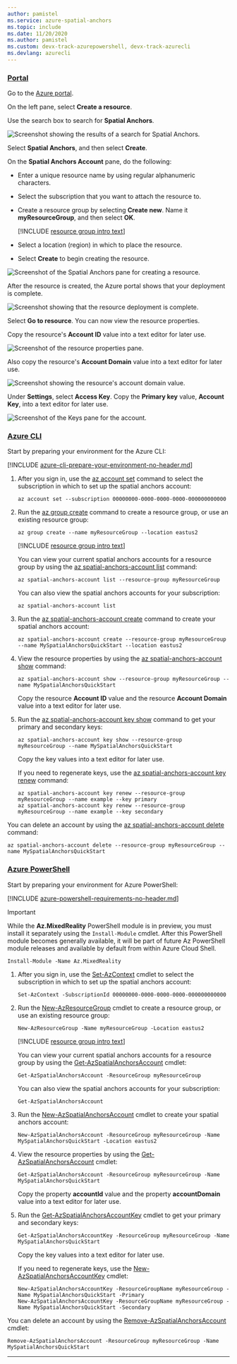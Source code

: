 ```yaml
---
author: pamistel
ms.service: azure-spatial-anchors
ms.topic: include
ms.date: 11/20/2020
ms.author: pamistel 
ms.custom: devx-track-azurepowershell, devx-track-azurecli 
ms.devlang: azurecli
---
```

### [Portal](#tab/azure-portal)

Go to the <a href="https://portal.azure.com" target="_blank">Azure portal</a>.

On the left pane, select **Create a resource**.

Use the search box to search for **Spatial Anchors**.

![Screenshot showing the results of a search for Spatial Anchors.](./media/spatial-anchors-get-started-create-resource/portal-search.png)

Select **Spatial Anchors**, and then select **Create**.

On the **Spatial Anchors Account** pane, do the following:

* Enter a unique resource name by using regular alphanumeric characters.
* Select the subscription that you want to attach the resource to.
* Create a resource group by selecting **Create new**. Name it **myResourceGroup**, and then select **OK**.

  [!INCLUDE [resource group intro text](./resource-group.md)]

* Select a location (region) in which to place the resource.
* Select **Create** to begin creating the resource.

![Screenshot of the Spatial Anchors pane for creating a resource.](./media/spatial-anchors-get-started-create-resource/create-resource-form.png)

After the resource is created, the Azure portal shows that your deployment is complete.

![Screenshot showing that the resource deployment is complete.](./media/spatial-anchors-get-started-create-resource/deployment-complete.png)

Select **Go to resource**. You can now view the resource properties.

Copy the resource's **Account ID** value into a text editor for later use.

![Screenshot of the resource properties pane.](./media/spatial-anchors-get-started-create-resource/view-resource-accountid.png)

Also copy the resource's **Account Domain** value into a text editor for later use.

![Screenshot showing the resource's account domain value.](./media/spatial-anchors-get-started-create-resource/view-resource-domain.png)

Under **Settings**, select **Access Key**. Copy the **Primary key** value, **Account Key**, into a text editor for later use.

![Screenshot of the Keys pane for the account.](./media/spatial-anchors-get-started-create-resource/view-account-key.png)

### [Azure CLI](#tab/azure-cli)

Start by preparing your environment for the Azure CLI:

[!INCLUDE [azure-cli-prepare-your-environment-no-header.md](~/reusable-content/azure-cli/azure-cli-prepare-your-environment-no-header.md)]

1. After you sign in, use the [az account set](/cli/azure/account#az-account-set) command to select the subscription in which to set up the spatial anchors account:

   ```azurecli
   az account set --subscription 00000000-0000-0000-0000-000000000000
   ```

1. Run the [az group create](/cli/azure/group#az-group-create) command to create a resource group, or use an existing resource group:

   ```azurecli
   az group create --name myResourceGroup --location eastus2
   ```

   [!INCLUDE [resource group intro text](./resource-group.md)]

   You can view your current spatial anchors accounts for a resource group by using the [az spatial-anchors-account list](/cli/azure/spatial-anchors-account#az-spatial-anchors-account-list) command:

   ```azurecli
   az spatial-anchors-account list --resource-group myResourceGroup
   ```

   You can also view the spatial anchors accounts for your subscription:

   ```azurecli
   az spatial-anchors-account list
   ```

1. Run the [az spatial-anchors-account create](/cli/azure/spatial-anchors-account#az-spatial-anchors-account-create) command to create your spatial anchors account:

   ```azurecli
   az spatial-anchors-account create --resource-group myResourceGroup --name MySpatialAnchorsQuickStart --location eastus2
   ```

1. View the resource properties by using the [az spatial-anchors-account show](/cli/azure/spatial-anchors-account#az-spatial-anchors-account-show) command:

   ```azurecli
   az spatial-anchors-account show --resource-group myResourceGroup --name MySpatialAnchorsQuickStart
   ```

   Copy the resource **Account ID** value and the resource **Account Domain** value into a text editor for later use.

1. Run the [az spatial-anchors-account key show](/cli/azure/spatial-anchors-account/key#az-spatial-anchors-account-key-show) command to get your primary and secondary keys:

   ```azurecli
   az spatial-anchors-account key show --resource-group myResourceGroup --name MySpatialAnchorsQuickStart
   ```

   Copy the key values into a text editor for later use.

   If you need to regenerate keys, use the [az spatial-anchors-account key renew](/cli/azure/spatial-anchors-account/key#az-spatial-anchors-account-key-renew) command:

   ```azurecli
   az spatial-anchors-account key renew --resource-group myResourceGroup --name example --key primary
   az spatial-anchors-account key renew --resource-group myResourceGroup --name example --key secondary
   ```

You can delete an account by using the [az spatial-anchors-account delete](/cli/azure/spatial-anchors-account#az-spatial-anchors-account-delete) command:

```azurecli
az spatial-anchors-account delete --resource-group myResourceGroup --name MySpatialAnchorsQuickStart
```

### [Azure PowerShell](#tab/azure-powershell)

Start by preparing your environment for Azure PowerShell:

[!INCLUDE [azure-powershell-requirements-no-header.md](~/reusable-content/ce-skilling/azure/includes/azure-powershell-requirements-no-header.md)]

> [!IMPORTANT]
> While the **Az.MixedReality** PowerShell module is in preview, you must install it separately using
> the `Install-Module` cmdlet. After this PowerShell module becomes generally available, it will be
> part of future Az PowerShell module releases and available by default from within Azure Cloud
> Shell.

```azurepowershell-interactive
Install-Module -Name Az.MixedReality
```

1. After you sign in, use the [Set-AzContext](/powershell/module/az.accounts/set-azcontext) cmdlet to select the subscription in which to set up the spatial anchors account:

   ```azurepowershell-interactive
   Set-AzContext -SubscriptionId 00000000-0000-0000-0000-000000000000
   ```

1. Run the [New-AzResourceGroup](/powershell/module/az.resources/new-azresourcegroup) cmdlet to create a resource group, or use an existing resource group:

   ```azurepowershell-interactive
   New-AzResourceGroup -Name myResourceGroup -Location eastus2
   ```

   [!INCLUDE [resource group intro text](./resource-group.md)]

   You can view your current spatial anchors accounts for a resource group by using the [Get-AzSpatialAnchorsAccount](/powershell/module/az.mixedreality/get-azmixedrealityspatialanchorsaccount) cmdlet:

   ```azurepowershell-interactive
   Get-AzSpatialAnchorsAccount -ResourceGroup myResourceGroup
   ```

   You can also view the spatial anchors accounts for your subscription:

   ```azurepowershell-interactive
   Get-AzSpatialAnchorsAccount
   ```

1. Run the [New-AzSpatialAnchorsAccount](/powershell/module/az.mixedreality/new-azmixedrealityspatialanchorsaccount) cmdlet to create your spatial anchors account:

   ```azurepowershell-interactive
   New-AzSpatialAnchorsAccount -ResourceGroup myResourceGroup -Name MySpatialAnchorsQuickStart -Location eastus2
   ```

1. View the resource properties by using the [Get-AzSpatialAnchorsAccount](/powershell/module/az.mixedreality/get-azmixedrealityspatialanchorsaccount) cmdlet:

   ```azurepowershell-interactive
   Get-AzSpatialAnchorsAccount -ResourceGroup myResourceGroup -Name MySpatialAnchorsQuickStart
   ```

   Copy the property **accountId** value and the property **accountDomain** value into a text editor for later use.

1. Run the [Get-AzSpatialAnchorsAccountKey](/powershell/module/az.mixedreality/get-azmixedrealityspatialanchorsaccountkey) cmdlet to get your primary and secondary keys:

   ```azurepowershell-interactive
   Get-AzSpatialAnchorsAccountKey -ResourceGroup myResourceGroup -Name MySpatialAnchorsQuickStart
   ```

   Copy the key values into a text editor for later use.

   If you need to regenerate keys, use the [New-AzSpatialAnchorsAccountKey](/powershell/module/az.mixedreality/new-azmixedrealityspatialanchorsaccountkey) cmdlet:

   ```azurepowershell-interactive
   New-AzSpatialAnchorsAccountKey -ResourceGroupName myResourceGroup -Name MySpatialAnchorsQuickStart -Primary
   New-AzSpatialAnchorsAccountKey -ResourceGroupName myResourceGroup -Name MySpatialAnchorsQuickStart -Secondary
   ```

You can delete an account by using the [Remove-AzSpatialAnchorsAccount](/powershell/module/az.mixedreality/remove-azmixedrealityspatialanchorsaccount) cmdlet:

```azurepowershell-interactive
Remove-AzSpatialAnchorsAccount -ResourceGroup myResourceGroup -Name MySpatialAnchorsQuickStart
```

---
